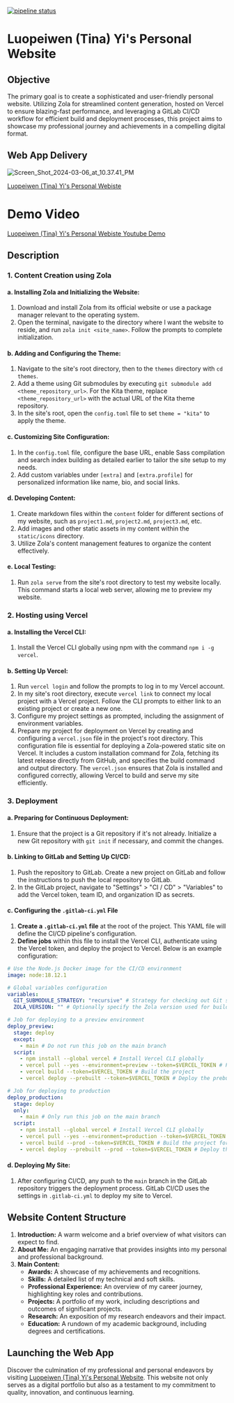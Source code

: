 [![pipeline status](https://gitlab.com/ly178/tinayiluo_ids721_week1/badges/main/pipeline.svg)](https://gitlab.com/ly178/tinayiluo_ids721_week1/-/commits/main)

# Luopeiwen (Tina) Yi's Personal Website

## Objective

The primary goal is to create a sophisticated and user-friendly personal website. Utilizing Zola for streamlined content generation, hosted on Vercel to ensure blazing-fast performance, and leveraging a GitLab CI/CD workflow for efficient build and deployment processes, this project aims to showcase my professional journey and achievements in a compelling digital format.

## Web App Delivery 

![Screen_Shot_2024-03-06_at_10.37.41_PM](/uploads/1da75db83d6bd1ae88cecc4b3d26580f/Screen_Shot_2024-03-06_at_10.37.41_PM.png)

[Luopeiwen (Tina) Yi's Personal Webiste](https://tinaportfolio.vercel.app/)

# Demo Video 
[Luopeiwen (Tina) Yi's Personal Webiste Youtube Demo](https://youtu.be/ue-S6L2Xo8k)

## Description
### 1. Content Creation using Zola

#### a. Installing Zola and Initializing the Website:
1. Download and install Zola from its official website or use a package manager relevant to the operating system.
2. Open the terminal, navigate to the directory where I want the website to reside, and run `zola init <site_name>`. Follow the prompts to complete initialization.

#### b. Adding and Configuring the Theme:
1. Navigate to the site's root directory, then to the `themes` directory with `cd themes`.
2. Add a theme using Git submodules by executing `git submodule add <theme_repository_url>`. For the Kita theme, replace `<theme_repository_url>` with the actual URL of the Kita theme repository.
3. In the site's root, open the `config.toml` file to set `theme = "kita"` to apply the theme.

#### c. Customizing Site Configuration:
1. In the `config.toml` file, configure the base URL, enable Sass compilation and search index building as detailed earlier to tailor the site setup to my needs.
2. Add custom variables under `[extra]` and `[extra.profile]` for personalized information like name, bio, and social links.

#### d. Developing Content:
1. Create markdown files within the `content` folder for different sections of my website, such as `project1.md`, `project2.md`, `project3.md`, etc.
2. Add images and other static assets in my content within the `static/icons` directory. 
3. Utilize Zola's content management features to organize the content effectively.

#### e. Local Testing:
1. Run `zola serve` from the site's root directory to test my website locally. This command starts a local web server, allowing me to preview my website.

### 2. Hosting using Vercel

#### a. Installing the Vercel CLI:
1. Install the Vercel CLI globally using npm with the command `npm i -g vercel`.

#### b. Setting Up Vercel:
1. Run `vercel login` and follow the prompts to log in to my Vercel account.
2. In my site's root directory, execute `vercel link` to connect my local project with a Vercel project. Follow the CLI prompts to either link to an existing project or create a new one.
3. Configure my project settings as prompted, including the assignment of environment variables.
4. Prepare my project for deployment on Vercel by creating and configuring a `vercel.json` file in the project's root directory. This configuration file is essential for deploying a Zola-powered static site on Vercel. It includes a custom installation command for Zola, fetching its latest release directly from GitHub, and specifies the build command and output directory. The `vercel.json` ensures that Zola is installed and configured correctly, allowing Vercel to build and serve my site efficiently.

### 3. Deployment

#### a. Preparing for Continuous Deployment:
1. Ensure that the project is a Git repository if it's not already. Initialize a new Git repository with `git init` if necessary, and commit the changes.

#### b. Linking to GitLab and Setting Up CI/CD:
1. Push the repository to GitLab. Create a new project on GitLab and follow the instructions to push the local repository to GitLab.
2. In the GitLab project, navigate to "Settings" > "CI / CD" > "Variables" to add the Vercel token, team ID, and organization ID as secrets.

#### c. Configuring the `.gitlab-ci.yml` File

1. **Create a `.gitlab-ci.yml` file** at the root of the project. This YAML file will define the CI/CD pipeline's configuration.
2. **Define jobs** within this file to install the Vercel CLI, authenticate using the Vercel token, and deploy the project to Vercel. Below is an example configuration:

```yaml
# Use the Node.js Docker image for the CI/CD environment
image: node:18.12.1

# Global variables configuration
variables:
  GIT_SUBMODULE_STRATEGY: "recursive" # Strategy for checking out Git submodules
  ZOLA_VERSION: "" # Optionally specify the Zola version used for building the site

# Job for deploying to a preview environment
deploy_preview:
  stage: deploy
  except:
    - main # Do not run this job on the main branch
  script:
    - npm install --global vercel # Install Vercel CLI globally
    - vercel pull --yes --environment=preview --token=$VERCEL_TOKEN # Pull project settings for the preview environment
    - vercel build --token=$VERCEL_TOKEN # Build the project
    - vercel deploy --prebuilt --token=$VERCEL_TOKEN # Deploy the prebuilt project

# Job for deploying to production
deploy_production:
  stage: deploy
  only:
    - main # Only run this job on the main branch
  script:
    - npm install --global vercel # Install Vercel CLI globally
    - vercel pull --yes --environment=production --token=$VERCEL_TOKEN # Pull project settings for the production environment
    - vercel build --prod --token=$VERCEL_TOKEN # Build the project for production
    - vercel deploy --prebuilt --prod --token=$VERCEL_TOKEN # Deploy the prebuilt project to production
```

#### d. Deploying My Site:
1. After configuring CI/CD, any push to the `main` branch in the GitLab repository triggers the deployment process. GitLab CI/CD uses the settings in `.gitlab-ci.yml` to deploy my site to Vercel.

## Website Content Structure

1. **Introduction:** A warm welcome and a brief overview of what visitors can expect to find.
2. **About Me:** An engaging narrative that provides insights into my personal and professional background.
3. **Main Content:**
   - **Awards:** A showcase of my achievements and recognitions.
   - **Skills:** A detailed list of my technical and soft skills.
   - **Professional Experience:** An overview of my career journey, highlighting key roles and contributions.
   - **Projects:** A portfolio of my work, including descriptions and outcomes of significant projects.
   - **Research:** An exposition of my research endeavors and their impact.
   - **Education:** A rundown of my academic background, including degrees and certifications.

## Launching the Web App

Discover the culmination of my professional and personal endeavors by visiting [Luopeiwen (Tina) Yi's Personal Website](https://tinaportfolio.vercel.app/). This website not only serves as a digital portfolio but also as a testament to my commitment to quality, innovation, and continuous learning.